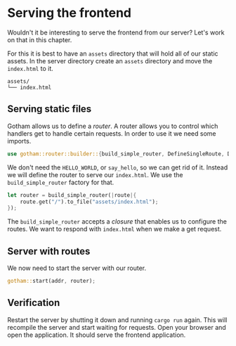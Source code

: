 # Serving the frontend
Wouldn't it be interesting to serve the frontend from our server? Let's work on
that in this chapter.

For this it is best to have an `assets` directory that will hold all of our
static assets. In the server directory create an `assets` directory and move the
`index.html` to it.

```plain
assets/
└── index.html
```

## Serving static files
Gotham allows us to define a _router_. A router allows you to control which
handlers get to handle certain requests. In order to use it we need some
imports.

```rust
use gotham::router::builder::{build_simple_router, DefineSingleRoute, DrawRoutes};
```

We don't need the `HELLO_WORLD`, or `say_hello`, so we can get rid of it.
Instead we will define the router to serve our `index.html`. We use the 
`build_simple_router` factory for that.

```rust
let router = build_simple_router(|route|{
    route.get("/").to_file("assets/index.html");
});
```

The `build_simple_router` accepts a _closure_ that enables us to configure the
routes. We want to respond with `index.html` when we make a get request.

## Server with routes
We now need to start the server with our router.

```rust
gotham::start(addr, router);
```

## Verification
Restart the server by shutting it down and running `cargo run` again. This will
recompile the server and start waiting for requests. Open your browser and open
the application. It should serve the frontend application.
